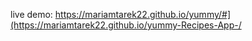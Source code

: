 live demo: https://mariamtarek22.github.io/yummy/#](https://mariamtarek22.github.io/yummy-Recipes-App-/

